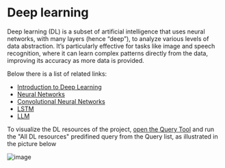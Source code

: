 # Deep learning

Deep learning (DL) is a subset of artificial intelligence that uses neural networks, with many layers (hence “deep”), to analyze various levels of data abstraction. It’s particularly effective for tasks like image and speech recognition, where it can learn complex patterns directly from the data, improving its accuracy as more data is provided.

Below there is a list of related links:

- [Introduction to Deep Learning](https://www.geeksforgeeks.org/introduction-deep-learning/)
- [Neural Networks](https://medium.com/@sadafsaleem5815/neural-networks-in-10mins-simply-explained-9ec2ad9ea815)
- [Convolutional Neural Networks](https://towardsdatascience.com/convolutional-neural-networks-explained-9cc5188c4939)
- [LSTM](https://www.analyticsvidhya.com/blog/2021/03/introduction-to-long-short-term-memory-lstm/)
- [LLM](https://medium.com/@balci.pelin/llm-introduction-7ededa51b78b)

To visualize the DL resources of the project, [open the Query Tool](https://fairicube-kb.dev.epsilon-italia.it/query-tool-almade) and run the "All DL resources" predifined query from the Query list, as illustrated in the picture below
  
![image](https://github.com/FAIRiCUBE/collaboration-platform/assets/13329248/37e8c40d-f94e-4293-aed0-3227cedca527)
